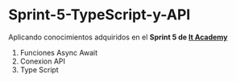 # Sprint-5-TypeScript-y-API
Aplicando conocimientos adquiridos en el __Sprint 5 de [It Academy](https://www.barcelonactiva.cat/es/itacademy)__
1. Funciones Async Await 
2. Conexion API
3. Type Script

